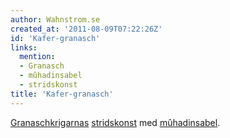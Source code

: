 ```yaml
---
author: Wahnstrom.se
created_at: '2011-08-09T07:22:26Z'
id: 'Kafer-granasch'
links:
  mention:
  - Granasch
  - mûhadinsabel
  - stridskonst
title: 'Kafer-granasch'
---
```


[Granaschkrigarnas][] [stridskonst] med [mûhadinsabel].

  [Granaschkrigarnas]: Granasch
  [stridskonst]: stridskonst
  [mûhadinsabel]: mûhadinsabel